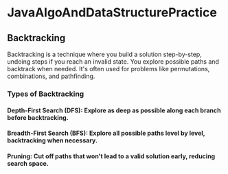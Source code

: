 # JavaAlgoAndDataStructurePractice

## Backtracking

Backtracking is a technique where you build a solution step-by-step, undoing steps if you reach an invalid state. You
explore possible paths and backtrack when needed. It's often used for problems like permutations, combinations, and
pathfinding.

### Types of Backtracking

#### Depth-First Search (DFS): Explore as deep as possible along each branch before backtracking.

#### Breadth-First Search (BFS): Explore all possible paths level by level, backtracking when necessary.

#### Pruning: Cut off paths that won't lead to a valid solution early, reducing search space.